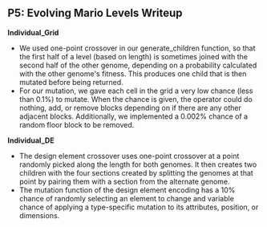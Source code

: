 ## P5: Evolving Mario Levels Writeup

**Individual_Grid**
- We used one-point crossover in our generate_children function, so that the first half of a level (based on length) is sometimes joined with the second half of the other genome, depending on a probability calculated with the other genome's fitness. This produces one child that is then mutated before being returned.
- For our mutation, we gave each cell in the grid a very low chance (less than 0.1%) to mutate. When the chance is given, the operator could do nothing, add, or remove blocks depending on if there are any other adjacent blocks. Additionally, we implemented a 0.002% chance of a random floor block to be removed.

**Individual_DE**
- The design element crossover uses one-point crossover at a point randomly picked along the length for both genomes. It then creates two children with the four sections created by splitting the genomes at that point by pairing them with a section from the alternate genome. 
- The mutation function of the design element encoding has a 10% chance of randomly selecting an element to change and variable chance of applying a type-specific mutation to its attributes, position, or dimensions. 